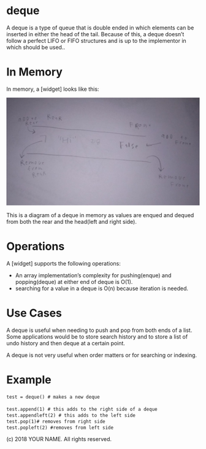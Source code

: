 # deque

A deque is a type of queue that is double ended in which elements can be inserted in either the head of the tail. Because of this, a deque doesn’t follow a perfect LIFO or FIFO structures and is up to the implementor in which should be used..

# In Memory

In memory, a \[widget\] looks like this:

![](pics/deque.png)

This is a diagram of a deque in memory as values are enqued and dequed from both the rear and the head(left and right side). 

# Operations

A \[widget\] supports the following operations:

* An array implementation’s complexity for pushing(enque) and popping(deque) at either end of deque is O(1). 
* searching for a value in a deque is O(n) because iteration is needed. 

# Use Cases

A deque is useful when needing to push and pop from both ends of a list. Some applications would be to store search history and to store a list of undo history and then deque at a certain point. 

A deque is not very useful when order matters or for searching or indexing. 

# Example

```
test = deque() # makes a new deque

test.append(1) # this adds to the right side of a deque
test.appendleft(2) # this adds to the left side
test.pop(1)# removes from right side
test.popleft(2) #removes from left side

```

(c) 2018 YOUR NAME. All rights reserved.

